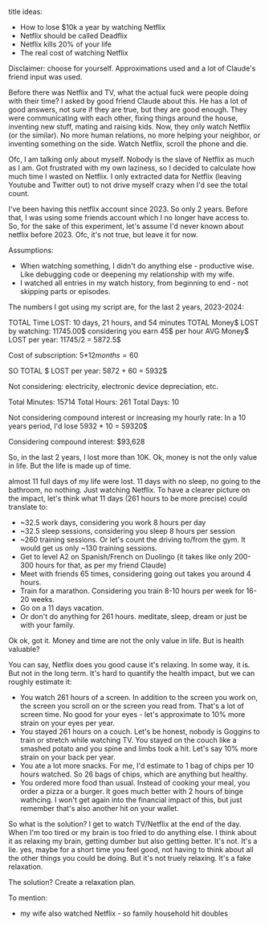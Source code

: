 title ideas:

- How to lose $10k a year by watching Netflix
- Netflix should be called Deadflix
- Netflix kills 20% of your life
- The real cost of watching Netflix

Disclaimer: choose for yourself. Approximations used and a lot of Claude's friend input was used.

Before there was Netflix and TV, what the actual fuck were people doing with their time? I asked by good friend Claude about this. He has a lot of good answers, not sure if they are true, but they are good enough. They were communicating with each other, fixing things around the house, inventing new stuff, mating and raising kids. Now, they only watch Netflix (or the similar). No more human relations, no more helping your neighbor, or inventing something on the side. Watch Netflix, scroll the phone and die.

Ofc, I am talking only about myself. Nobody is the slave of Netflix as much as I am. Got frustrated with my own laziness, so I decided to calculate how much time I wasted on Netflix. I only extracted data for Netflix (leaving Youtube and Twitter out) to not drive myself crazy when I'd see the total count.

I've been having this netflix account since 2023. So only 2 years. Before that, I was using some friends account which I no longer have access to. So, for the sake of this experiment, let's assume I'd never known about netflix before 2023. Ofc, it's not true, but leave it for now.

Assumptions:

- When watching something, I didn't do anything else - productive wise. Like debugging code or deepening my relationship with my wife.
- I watched all entries in my watch history, from beginning to end - not skipping parts or episodes.

The numbers I got using my script are, for the last 2 years, 2023-2024:

TOTAL Time LOST: 10 days, 21 hours, and 54 minutes
TOTAL Money$ LOST by watching: 11745.00$ considering you earn 45$ per hour
AVG Money$ LOST per year: 11745/2 = 5872.5$

Cost of subscription: 5$*12months = 60$

SO TOTAL $ LOST per year: 5872 + 60 = 5932$

Not considering: electricity, electronic device depreciation, etc.

Total Minutes: 15714
Total Hours: 261
Total Days: 10

Not considering compound interest or increasing my hourly rate:
In a 10 years period, I'd lose 5932 \* 10 = 59320$

Considering compound interest:
$93,628

So, in the last 2 years, I lost more than 10K.
Ok, money is not the only value in life. But the life is made up of time.

almost 11 full days of my life were lost. 11 days with no sleep, no going to the bathroom, no nothing. Just watching Netflix.
To have a clearer picture on the impact, let's think what 11 days (261 hours to be more precise) could translate to:

- ~32.5 work days, considering you work 8 hours per day
- ~32.5 sleep sessions, considering you sleep 8 hours per session
- ~260 training sessions. Or let's count the driving to/from the gym. It would get us only ~130 training sessions.
- Get to level A2 on Spanish/French on Duolingo (it takes like only 200-300 hours for that, as per my friend Claude)
- Meet with friends 65 times, considering going out takes you around 4 hours.
- Train for a marathon. Considering you train 8-10 hours per week for 16-20 weeks.
- Go on a 11 days vacation.
- Or don't do anything for 261 hours. meditate, sleep, dream or just be with your family.

Ok ok, got it. Money and time are not the only value in life.
But is health valuable?

You can say, Netflix does you good cause it's relaxing. In some way, it is. But not in the long term.
It's hard to quantify the health impact, but we can roughly estimate it:

- You watch 261 hours of a screen. In addition to the screen you work on, the screen you scroll on or the screen you read from. That's a lot of screen time. No good for your eyes - let's approximate to 10% more strain on your eyes per year.
- You stayed 261 hours on a couch. Let's be honest, nobody is Goggins to train or stretch while watching TV. You stayed on the couch like a smashed potato and you spine and limbs took a hit. Let's say 10% more strain on your back per year.
- You ate a lot more snacks. For me, I'd estimate to 1 bag of chips per 10 hours watched. So 26 bags of chips, which are anything but healthy.
- You ordered more food than usual. Instead of cooking your meal, you order a pizza or a burger. It goes much better with 2 hours of binge wathcing. I won't get again into the financial impact of this, but just remember that's also another hit on your wallet.

So what is the solution?
I get to watch TV/Netflix at the end of the day. When I'm too tired or my brain is too fried to do anything else. I think about it as relaxing my brain, getting dumber but also getting better. It's not. It's a lie. yes, maybe for a short time you feel good, not having to think about all the other things you could be doing. But it's not truely relaxing. It's a fake relaxation.

The solution? Create a relaxation plan.

To mention:

- my wife also watched Netflix - so family household hit doubles

